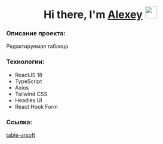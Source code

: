 <h1 align="center">Hi there, I'm <a href="https://github.com/astepanov9" target="_blank">Alexey</a> 
<img src="https://github.com/blackcater/blackcater/raw/main/images/Hi.gif" height="32"/></h1>
<h3>Описание проекта:</h3>
<p>Редактируемая таблица</p>
<h3>Технологии:</h3>
<ul>
    <li>ReactJS 18</li>
    <li>TypeScript</li>
    <li>Axios</li>
    <li>Tailwind CSS</li>
    <li>Headles UI</li>
    <li>React Hook Form</li>
</ul>
<h3>Ссылка:</h3>
<p><a href="https://astepanov9.github.io/table-arsoft/">table-arsoft</a></p>
